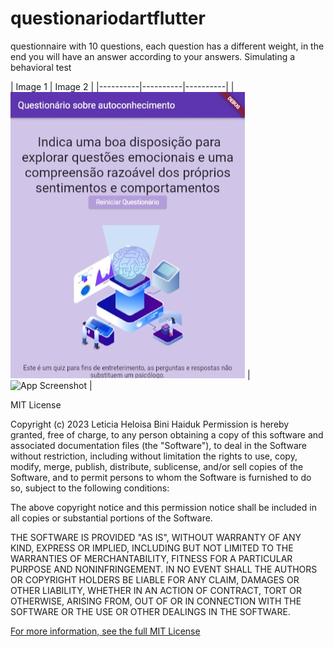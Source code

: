 # questionariodartflutter
questionnaire with 10 questions, each question has a different weight, in the end you will have an answer according to your answers. Simulating a behavioral test

| Image 1 | Image 2 |
|----------|----------|----------|
| ![App Screenshot](screenshot/1.jpeg) | ![App Screenshot](assets/screenshot/2.jpeg) |

MIT License

Copyright (c) 2023 Leticia Heloisa Bini Haiduk
Permission is hereby granted, free of charge, to any person obtaining a copy of this software and associated documentation files (the "Software"), to deal
in the Software without restriction, including without limitation the rights to use, copy, modify, merge, publish, distribute, sublicense, and/or sell
copies of the Software, and to permit persons to whom the Software is furnished to do so, subject to the following conditions:

The above copyright notice and this permission notice shall be included in all copies or substantial portions of the Software.

THE SOFTWARE IS PROVIDED "AS IS", WITHOUT WARRANTY OF ANY KIND, EXPRESS OR IMPLIED, INCLUDING BUT NOT LIMITED TO THE WARRANTIES OF MERCHANTABILITY,
FITNESS FOR A PARTICULAR PURPOSE AND NONINFRINGEMENT. IN NO EVENT SHALL THE AUTHORS OR COPYRIGHT HOLDERS BE LIABLE FOR ANY CLAIM, DAMAGES OR OTHER
LIABILITY, WHETHER IN AN ACTION OF CONTRACT, TORT OR OTHERWISE, ARISING FROM, OUT OF OR IN CONNECTION WITH THE SOFTWARE OR THE USE OR OTHER DEALINGS IN THE
SOFTWARE.

[For more information, see the full MIT License](https://opensource.org/licenses/MIT)
